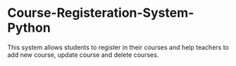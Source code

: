 # Course-Registeration-System-Python
This system allows students to register in their courses and help teachers to add new course, update course and delete courses.

